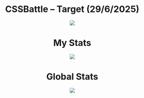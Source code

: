 <h1 align="center">CSSBattle – Target (29/6/2025)</h1>

<p align="center">
  <img src="https://github.com/user-attachments/assets/a26998e3-e3ab-49b0-919f-77b975a48699">
</p>


<h1 align="center">My Stats</h1>

<p align="center">
  <img src="https://github.com/user-attachments/assets/c987cd91-f48c-447d-a083-70dabf93cea4">
</p>


<h1 align="center">Global Stats</h1>

<p align="center">
  <img src="https://github.com/user-attachments/assets/d653fe3f-68eb-4c94-bdff-753fab31d86c">
</p>
